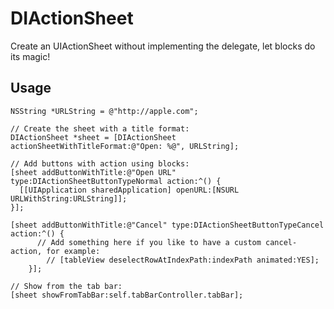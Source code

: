 # DIActionSheet

Create an UIActionSheet without implementing the delegate, let blocks do its magic!

## Usage

    NSString *URLString = @"http://apple.com";

    // Create the sheet with a title format:
    DIActionSheet *sheet = [DIActionSheet actionSheetWithTitleFormat:@"Open: %@", URLString];
	
    // Add buttons with action using blocks:
    [sheet addButtonWithTitle:@"Open URL" type:DIActionSheetButtonTypeNormal action:^() {
      [[UIApplication sharedApplication] openURL:[NSURL URLWithString:URLString]];
    }];
	
    [sheet addButtonWithTitle:@"Cancel" type:DIActionSheetButtonTypeCancel action:^() {
		  // Add something here if you like to have a custom cancel-action, for example:
			// [tableView deselectRowAtIndexPath:indexPath animated:YES];
		}];

    // Show from the tab bar:
    [sheet showFromTabBar:self.tabBarController.tabBar];
